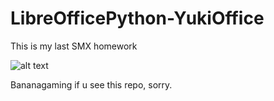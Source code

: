 # LibreOfficePython-YukiOffice
This is my last SMX homework 

![alt text](https://i.imgur.com/AtfO1he.png)

Bananagaming if u see this repo, sorry. 
